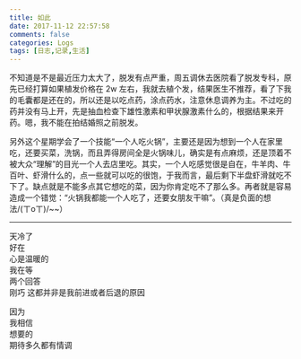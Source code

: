 ```yaml
---
title: 如此
date: 2017-11-12 22:57:58
comments: false
categories: Logs
tags: [日志,记录,生活]
---  
```


不知道是不是最近压力太大了，脱发有点严重，周五调休去医院看了脱发专科，原先已经打算如果植发价格在 2w 左右，我就去植个发，结果医生不推荐，看了下我的毛囊都是还在的，所以还是以吃点药，涂点药水，注意休息调养为主。不过吃的药并没有马上开，先是抽血检查下雄性激素和甲状腺激素什么的，根据结果来开药。嗯，我不能在拍结婚照之前脱发。  

另外这个星期学会了一个技能“一个人吃火锅”，主要还是因为想到一个人在家里吃，还要买菜，洗锅，而且弄得房间全是火锅味儿，确实是有点麻烦，还是顶着不被大众“理解”的目光一个人去店里吃。其实，一个人吃感觉很是自在，牛羊肉、牛百叶、虾滑什么的，点一些就可以吃的很饱，于我而言，最后剩下半盘虾滑就吃不下了。缺点就是不能多点其它想吃的菜，因为你肯定吃不了那么多。再者就是容易造成一个错觉：“火锅我都能一个人吃了，还要女朋友干嘛”。（真是负面的想法/(ㄒoㄒ)/~~）  

---
天冷了  
好在  
心是温暖的  
我在等  
两个回答  
刚巧 
这都并非是我前进或者后退的原因  

因为  
我相信  
想要的  
期待多久都有情调  


